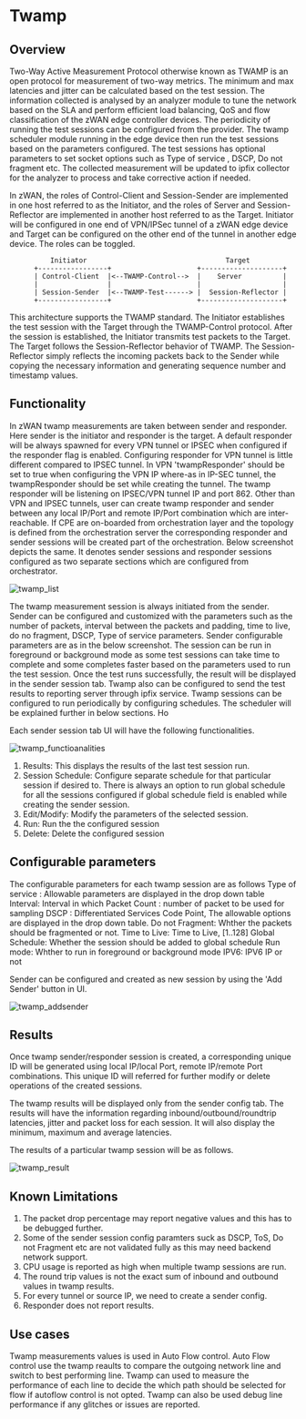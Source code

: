 # Twamp

## Overview

Two-Way Active Measurement Protocol otherwise known as  TWAMP is an open protocol for measurement of two-way metrics. 
The minimum and max latencies and jitter can be calculated based on the test session. The information collected is analysed by an analyzer module to tune the network based on the SLA and perform efficient load balancing, QoS and flow classification of the zWAN edge controller devices. The periodicity of running the test sessions can be configured from the provider. The twamp scheduler module running in the edge device then run the test sessions based on the parameters configured. The test sessions has optional parameters to set socket options such as Type of service , DSCP, Do not fragment etc. The collected measurement will be updated to ipfix collector for the analyzer to process and take corrective action if needed.
 
In zWAN, the roles of Control-Client and Session-Sender are  implemented in one host referred to as the Initiator, and the roles
of Server and Session-Reflector are implemented in another host referred to as the Target. Initiator will be configured in one end of VPN/IPSec tunnel of a zWAN edge device and Target can be configured on the other end of the tunnel in another edge device. The roles can be toggled.
 
              Initiator                                  Target
          +-----------------+                     +--------------------+
          | Control-Client  |<--TWAMP-Control-->  |    Server          |
          |                 |                     |                    |
          | Session-Sender  |<--TWAMP-Test------> |  Session-Reflector |
          +-----------------+                     +--------------------+
 
This architecture supports the TWAMP standard. The Initiator establishes the test session with the Target through the TWAMP-Control protocol.  After the session is established, the Initiator transmits test packets to the Target.  The Target follows the Session-Reflector behavior of TWAMP. The  Session-Reflector simply reflects the incoming packets back to the Sender while copying the necessary information and generating sequence number and timestamp values.

## Functionality

In zWAN twamp measurements are taken between sender and responder. Here sender is the initiator and responder is the target. A default responder will be always spawned for every VPN tunnel or IPSEC when configured if the responder flag is enabled. Configuring responder for VPN tunnel is little different compared to IPSEC tunnel. In VPN 'twampResponder' should be set to true when configuring the VPN IP where-as in  IP-SEC tunnel, the twampResponder should be set while creating the tunnel. The twamp responder will be listening on IPSEC/VPN tunnel IP and port 862. Other than VPN and IPSEC tunnels, user can create twamp responder and sender between any local IP/Port and remote IP/Port combination which are inter-reachable. If CPE are on-boarded from orchestration layer and the topology is defined from the orchestration server the corresponding responder and sender sessions will be created part of the orchestration. Below screenshot depicts the same. It denotes sender sessions and responder sessions configured as two separate sections which are configured from orchestrator.

![twamp_list](images/twamp_sender_responder.png)
 
The twamp measurement session is always initiated from the sender. Sender can be configured and customized with the parameters such as the number of packets, interval between the packets and padding, time to live, do no fragment, DSCP, Type of service parameters. Sender configurable parameters are as in the below screenshot. The session can be run in foreground or background mode as some test sessions can take time to complete and some completes faster based on the parameters used to run the test session. Once the test runs successfully, the result will be displayed in the sender session tab. Twamp also can be configured to send the test results to reporting server through ipfix service. Twamp sessions can be configured  to run periodically by configuring schedules. The scheduler will be explained further in below sections. Ho

Each sender session tab UI will have the following functionalities.

![twamp_functioanalities](images/twamp_functioanalities.png)

1) Results: This displays the results of the last test session run.
2) Session Schedule: Configure separate schedule for that particular session if desired to. There is always an option to run global schedule for all the sessions configured if global schedule field is enabled while creating the sender session. 
3) Edit/Modify: Modify the parameters of the selected session.
4) Run: Run the the configured session 
5) Delete: Delete the configured session

## Configurable parameters 

The configurable parameters for each twamp session are as follows
Type of service : Allowable parameters are displayed in the drop down table
Interval: Interval in which 
Packet Count : number of packet to be used for sampling
DSCP : Differentiated Services Code Point, The allowable options are displayed in the drop down table.
Do not Fragment: Whther the packets should be fragmented or not.
Time to Live: Time to Live, [1..128]
Global Schedule: Whether the session should be added to global schedule
Run mode: Whther to run in foreground or background mode
IPV6: IPV6 IP or not

Sender can be configured and created as new session by using the 'Add Sender' button in UI.

![twamp_addsender](images/twamp_add_sender.png)

 ## Results

Once twamp sender/responder session is created, a corresponding unique ID will be generated using local IP/local Port, remote IP/remote Port combinations. This unique ID will referred for further modify or delete operations of the created sessions.

The twamp results will be displayed only from the sender config tab. The results will have the information regarding inbound/outbound/roundtrip latencies, jitter and packet loss for each session. It will also display the minimum, maximum and average latencies.
 
The results of a particular twamp session will be as follows.
 

  ![twamp_result](images/twamp_result.png)
  
## Known Limitations

1) The packet drop percentage may report negative values and this has to be debugged further.
2) Some of the sender session config paramters suck as DSCP, ToS, Do not Fragment etc are not validated fully as this may need backend network support.
3) CPU usage is reported as high when multiple twamp sessions are run.
4) The round trip values is not the exact sum of inbound and outbound values in twamp results.
5) For every tunnel or source IP, we need to create a sender config.
6) Responder does not report results.

## Use cases

Twamp measurements values is used in Auto Flow control. Auto Flow control use the twamp reaults to compare the outgoing network line and switch to best performing line.
Twamp can used to measure the performance of each line to decide the which path should be selected for flow if autoflow control is not opted.
Twamp can also be used debug line performance if any glitches or issues are reported.


 